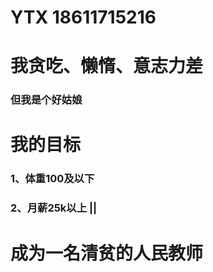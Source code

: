 # YTX 18611715216

# 我贪吃、懒惰、意志力差
### 但我是个好姑娘

# 我的目标
### 1、体重100及以下
### 2、月薪25k以上 ||
# 成为一名清贫的人民教师


